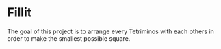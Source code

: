 # Fillit
The goal of this project is to arrange every Tetriminos with each others in order to make the smallest possible square.
